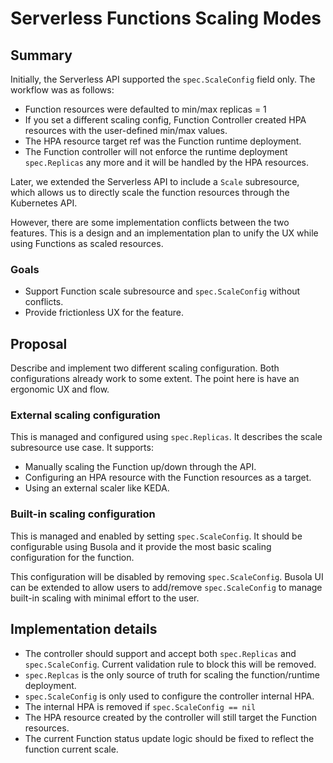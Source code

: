 # Serverless Functions Scaling Modes

## Summary
Initially, the Serverless API supported the `spec.ScaleConfig` field only. The workflow was as follows:
- Function resources were defaulted to min/max replicas = 1
- If you set a different scaling config, Function Controller created HPA resources with the user-defined min/max values. 
- The HPA resource target ref was the Function runtime deployment.
- The Function controller will not enforce the runtime deployment `spec.Replicas` any more and it will be handled by the HPA resources.


Later, we extended the Serverless API to include a `Scale` subresource, which allows us to directly scale the function resources through the Kubernetes API.

However, there are some implementation conflicts between the two features. This is a design and an implementation plan to unify the UX while using Functions as scaled resources.

### Goals
- Support Function scale subresource and `spec.ScaleConfig` without conflicts.
- Provide frictionless UX for the feature.

## Proposal
Describe and implement two different scaling configuration. Both configurations already work to some extent. The point here is have an ergonomic UX and flow.

### External scaling configuration
This is managed and configured using `spec.Replicas`. It describes the scale subresource use case. It supports:
- Manually scaling the Function up/down through the API.
- Configuring an HPA resource with the Function resources as a target.
- Using an external scaler like KEDA.

### Built-in scaling configuration
This is managed and enabled by setting `spec.ScaleConfig`. It should be configurable using Busola and it provide the most basic scaling configuration for the function.

This configuration will be disabled by removing `spec.ScaleConfig`. Busola UI can be extended to allow users to add/remove `spec.ScaleConfig` to manage built-in scaling with minimal effort to the user.

## Implementation details

- The controller should support and accept both `spec.Replicas` and `spec.ScaleConfig`. Current validation rule to block this will be removed.
- `spec.Replcas` is the only source of truth for scaling the function/runtime deployment.
- `spec.ScaleConfig` is only used to configure the controller internal HPA.
- The internal HPA is removed if `spec.ScaleConfig == nil`
- The HPA resource created by the controller will still target the Function resources.
- The current Function status update logic should be fixed to reflect the function current scale. 